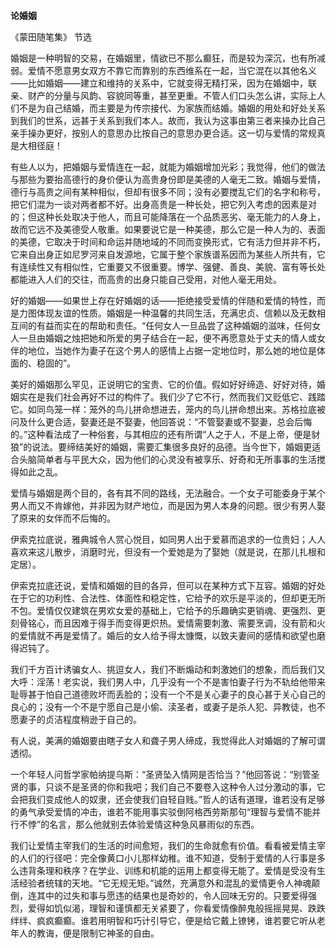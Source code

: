 **论婚姻**

《蒙田随笔集》 节选

  
婚姻是一种明智的交易，在婚姻里，情欲已不那么癫狂，而是较为深沉，也有所减弱。爱情不愿意男女双方不靠它而靠别的东西维系在一起，当它混在以其他名义——比如婚姻——建立和维持的关系中，它就变得无精打采，因为在婚姻中，联亲、财产的分量与风韵、容貌同等重，甚至更重。不管人们口头怎么讲，实际上人们不是为自己结婚，而主要是为传宗接代、为家族而结婚。婚姻的用处和好处关系到我们的世系，远甚于关系到我们本人。故而，我认为这事由第三者来操办比自己亲手操办更好，按别人的意思办比按自己的意思办更合适。这一切与爱情的常规真是大相径庭！ 

有些人以为，把婚姻与爱情连在一起，就能为婚姻增加光彩；我觉得，他们的做法与那些为要抬高德行的身价便认为高贵身份即是美德的人毫无二致。婚姻与爱情，德行与高贵之间有某种相似，但却有很多不同；没有必要搅乱它们的名字和称号，把它们混为一谈对两者都不好。出身高贵是一种长处，把它列入考虑的因素是对的；但这种长处取决于他人，而且可能降落在一个品质恶劣、毫无能力的人身上，故而它远不及美德受人敬重。如果要说它是一种美德，那么它是一种人为的、表面的美德，它取决于时间和命运并随地域的不同而变换形式，它有活力但并非不朽，它来自出身正如尼罗河来自发源地，它属于整个家族谱系因而为某些人所共有，它有连续性又有相似性，它重要又不很重要。博学、强健、善良、美貌、富有等长处都能进入人们的交往，而高贵的出身只能自己受用，对他人毫无用处。 

  
好的婚姻——如果世上存在好婚姻的话——拒绝接受爱情的伴随和爱情的特性，而是力图体现友谊的性质。婚姻是一种温馨的共同生活，充满忠贞、信赖以及无数相互间的有益而实在的帮助和责任。“任何女人一旦品尝了这种婚姻的滋味，任何女人一旦由婚姻之烛把她和所爱的男子结合在一起，便不再愿意处于丈夫的情人或女伴的地位，当她作为妻子在这个男人的感情上占据一定地位时，那么她的地位是体面的、稳固的”。 

  

美好的婚姻那么罕见，正说明它的宝贵、它的价值。假如好好缔造、好好对待，婚姻实在是我们社会再好不过的构件了。我们少了它不行，然而我们又贬低它、践踏它。如同鸟笼一样：笼外的鸟儿拼命想进去，笼内的鸟儿拼命想出来。苏格拉底被问及什么更合适，娶妻还是不娶妻，他回答说：“不管娶妻或不娶妻，总会后悔的。”这种看法成了一种俗套，与其相应的还有所谓“人之于人，不是上帝，便是豺狼”的说法。要缔结美好的婚姻，需要汇集很多良好的品德。当今世下，婚姻更适合头脑简单者与平民大众，因为他们的心灵没有被享乐、好奇和无所事事的生活搅得如此之乱。 

  
爱情与婚姻是两个目的，各有其不同的路线，无法融合。一个女子可能委身于某个男人而又不肯嫁他，并非因为财产地位，而是因为男人本身的问题。很少有男人娶了原来的女伴而不后悔的。 

  
伊索克拉底说，雅典城令人赏心悦目，如同男人出于爱慕而追求的一位贵妇；人人喜欢来这儿散步，消磨时光，但没有一个爱她是为了娶她（就是说，在那儿扎根和定居）。 

  
伊索克拉底还说，爱情和婚姻的目的各异，但可以在某种方式下互容。婚姻的好处在于它的功利性、合法性、体面性和稳定性，它给予的欢乐是平淡的，但却更无所不包。爱情仅仅建筑在男欢女爱的基础上，它给予的乐趣确实更销魂、更强烈、更刻骨铭心，而且因难于得手而变得更炽热。爱情需要刺激、需要烹调，没有箭和火的爱情就不再是爱情了。婚后的女人给予得太慷慨，以致夫妻间的感情和欲望也磨得迟钝了。 

  

我们千方百计诱骗女人、挑逗女人，我们不断煽动和刺激她们的想象，而后我们又大呼：淫荡！老实说，我们男人中，几乎没有一个不是害怕妻子行为不轨给他带来耻辱甚于怕自己道德败坏而丢脸的；没有一个不是关心妻子的良心甚于关心自己的良心的；没有一个不是宁愿自己是小偷、渎圣者，或妻子是杀人犯、异教徒，也不愿妻子的贞洁程度稍逊于自己的。 

  
有人说，美满的婚姻要由瞎子女人和聋子男人缔成，我觉得此人对婚姻的了解可谓透彻。 

  
一个年轻人问哲学家帕纳提乌斯：“圣贤坠入情网是否恰当？”他回答说：“别管圣贤的事，只谈不是圣贤的你和我吧；我们自己不要卷入这种令人过分激动的事，它会把我们变成他人的奴隶，还会使我们自轻自贱。”哲人的话有道理，谁若没有足够的勇气承受爱情的冲击，谁若不能用事实驳倒阿格西劳斯那句“理智与爱情不能并行不悖”的名言，那么他就别去体验爱情这种急风暴雨似的东西。 

  
我们让爱情主宰我们的生活的时间愈短，我们的生命就愈有价值。看看被爱情主宰的人们的行径吧：完全像黄口小儿那样幼稚。谁不知道，受制于爱情的人行事是多么违背条理和秩序？在学业、训练和机能的运用上都变得无能了。爱情是受没有生活经验者统辖的天地。“它无规无矩。”诚然，充满意外和混乱的爱情更令人神魂颠倒，连其中的过失和事与愿违的结果也是奇妙的，令人回味无穷的。只要爱得强烈，爱得如饥似渴，理智和谨慎都无关紧要了，你看爱情像醉鬼般摇摇晃晃、跌跌绊绊、疯疯癫癫。谁若用明智和巧计引导它，便是给它戴上镣铐，谁若要它听从老年人的教诲，便是限制它神圣的自由。